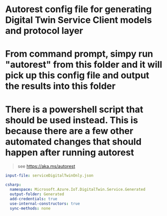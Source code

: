 # Autorest config file for generating Digital Twin Service Client models and protocol layer

# From command prompt, simpy run "autorest" from this folder and it will pick up this config file and output the results into this folder
# There is a powershell script that should be used instead. This is because there are a few other automated changes that should happen after running autorest
> see https://aka.ms/autorest

``` yaml 
input-file: serviceDigitalTwinOnly.json

csharp:
  namespace: Microsoft.Azure.IoT.DigitalTwin.Service.Generated
  output-folder: Generated
  add-credentials: true                
  use-internal-constructors: true
  sync-methods: none
```